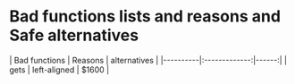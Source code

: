 # Bad functions lists and reasons and Safe alternatives

| Bad functions | Reasons | alternatives | |----------|:-------------:|------:| 
| gets | left-aligned | $1600 |